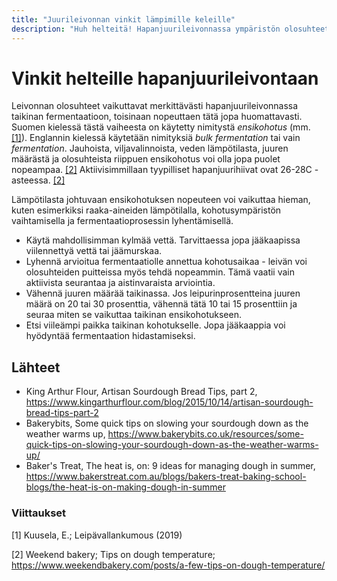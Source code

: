 ```yaml
---
title: "Juurileivonnan vinkit lämpimille keleille"
description: "Huh helteitä! Hapanjuurileivonnassa ympäristön olosuhteet ovat tärkeässä roolissa. Fermentaation nopeuteen voi kuitenkin vaikuttaa. Koostettuna joitain vinkkejä."
---
```


# Vinkit helteille hapanjuurileivontaan

Leivonnan olosuhteet vaikuttavat merkittävästi hapanjuurileivonnassa
taikinan fermentaatioon, toisinaan nopeuttaen tätä jopa huomattavasti. 
Suomen kielessä tästä vaiheesta on käytetty nimitystä _ensikohotus_ (mm. [[1]](#Lähteet)). 
Englannin kielessä käytetään nimityksiä _bulk fermentation_ tai vain _fermentation_. 
Jauhoista, viljavalinnoista, veden lämpötilasta, juuren määrästä ja olosuhteista riippuen 
ensikohotus voi olla jopa puolet nopeampaa. [[2]](#Lähteet) Aktiivisimmillaan tyypilliset 
hapanjuurihiivat ovat 26-28C -asteessa. [[2]](#Lähteet)

Lämpötilasta johtuvaan ensikohotuksen nopeuteen voi vaikuttaa hieman, kuten esimerkiksi raaka-aineiden
lämpötilalla, kohotusympäristön vaihtamisella ja fermentaatioprosessin lyhentämisellä.

* Käytä mahdollisimman kylmää vettä. Tarvittaessa jopa jääkaapissa viilennettyä
vettä tai jäämurskaa.
* Lyhennä arvioitua fermentaatiolle annettua kohotusaikaa - leivän voi olosuhteiden puitteissa myös tehdä nopeammin.
Tämä vaatii vain aktiivista seurantaa ja aistinvaraista arviointia.
* Vähennä juuren määrää taikinassa. Jos leipurinprosentteina juuren määrä on
20 tai 30 prosenttia, vähennä tätä 10 tai 15 prosenttiin ja seuraa miten se vaikuttaa
taikinan ensikohotukseen.
* Etsi viileämpi paikka taikinan kohotukselle. Jopa jääkaappia voi hyödyntää
fermentaation hidastamiseksi.

## Lähteet

* King Arthur Flour, Artisan Sourdough Bread Tips, part 2, https://www.kingarthurflour.com/blog/2015/10/14/artisan-sourdough-bread-tips-part-2
* Bakerybits, Some quick tips on slowing your sourdough down as the weather warms up, https://www.bakerybits.co.uk/resources/some-quick-tips-on-slowing-your-sourdough-down-as-the-weather-warms-up/
* Baker's Treat, The heat is, on: 9 ideas for managing dough in summer, https://www.bakerstreat.com.au/blogs/bakers-treat-baking-school-blogs/the-heat-is-on-making-dough-in-summer

### Viittaukset

[1] Kuusela, E.; Leipävallankumous (2019)

[2] Weekend bakery; Tips on dough temperature; https://www.weekendbakery.com/posts/a-few-tips-on-dough-temperature/

